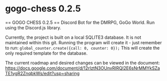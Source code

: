# gogo-chess 0.2.5

== GOGO CHESS 0.2.5 ==
Discord Bot for the DMRPG, GoGo World. Run using the Discord.js library.

Currently, the project is built on a local SQLITE3 database. It is not maintained within this git.
Running the program will create it - just remember to run:
`global_counter.create({call: 0, counter: 0});`
This will create the only required template for the database.


The current roadmap and desired changes can be viewed in the document:
https://docs.google.com/document/d/12rIztN3OUnvRIRQI2E6sNrMMYkSZaTE1vgR2ZnqbkWs/edit?usp=sharing
